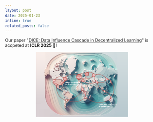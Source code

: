 ```yaml
---
layout: post
date: 2025-01-23
inline: true
related_posts: false
---
```


Our paper "[DICE: Data Influence Cascade in Decentralized Learning](https://openreview.net/forum?id=2TIYkqieKw)" is accpeted at **ICLR 2025** 🎉!

<div style="text-align: center;">
  <img src="./assets/img/publication_preview/influence.png" alt="DSGD-SAM" width="60%"/>
</div>
